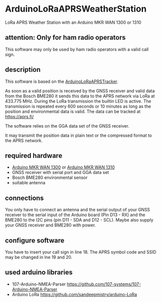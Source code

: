 # ArduinoLoRaAPRSWeatherStation
LoRa APRS Weather Station with an Arduino MKR WAN 1300 or 1310

## attention: Only for ham radio operators

This software may only be used by ham radio operators with a valid call sign.

## description

This software is based on the [ArduinoLoRaAPRSTracker](https://github.com/generationmake/ArduinoLoRaAPSTracker).

As soon as a valid position is received by the GNSS receiver and valid data from the Bosch BME280 it sends this data to the APRS network via LoRa at 433.775 MHz. During the LoRa transmission the builtin LED is active. The transmission is repeated every 600 seconds or 10 minutes as long as the position and environmental data is valid. The data can be tracked at https://aprs.fi/

The software relies on the GGA data set of the GNSS receiver.

It may transmit the position data in plain text or the compressed format to the APRS network.

## required hardware

  * [Arduino MKR WAN 1300](https://docs.arduino.cc/hardware/mkr-wan-1300/) or [Arduino MKR WAN 1310](https://docs.arduino.cc/hardware/mkr-wan-1310/)
  * GNSS receiver with serial port and GGA data set
  * Bosch BME280 environmental sensor
  * suitable antenna

## connections

You only have to connect an antenna and the serial output of your GNSS receiver to the serial input of the Arduino board (Pin D13 - RX) and the BME280 to the I2C pins (pin D11 - SDA and D12 - SCL). Maybe also supply your GNSS receiver and BME280 with power.

## configure software

You have to insert your call sign in line 18.
The APRS symbol code and SSID may be changed in lne 19 and 20.

## used arduino libraries

  * 107-Arduino-NMEA-Parser https://github.com/107-systems/107-Arduino-NMEA-Parser
  * Arduino LoRa https://github.com/sandeepmistry/arduino-LoRa
